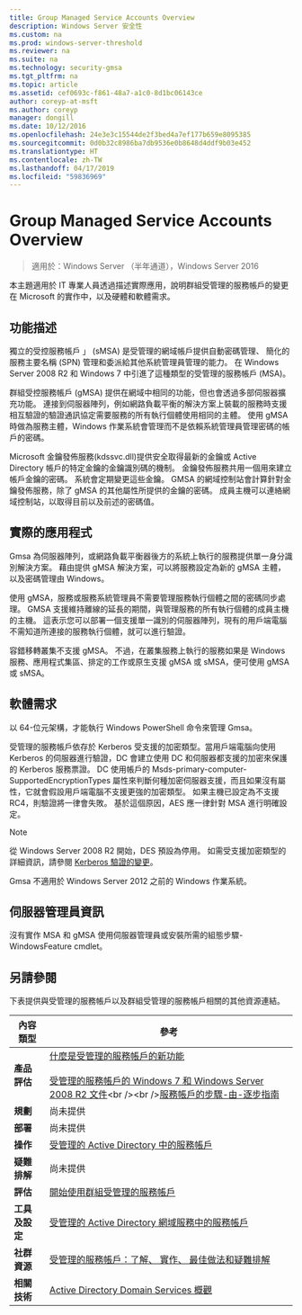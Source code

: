 ```yaml
---
title: Group Managed Service Accounts Overview
description: Windows Server 安全性
ms.custom: na
ms.prod: windows-server-threshold
ms.reviewer: na
ms.suite: na
ms.technology: security-gmsa
ms.tgt_pltfrm: na
ms.topic: article
ms.assetid: cef0693c-f861-48a7-a1c0-8d1bc06143ce
author: coreyp-at-msft
ms.author: coreyp
manager: dongill
ms.date: 10/12/2016
ms.openlocfilehash: 24e3e3c15544de2f3bed4a7ef177b659e8095385
ms.sourcegitcommit: 0d0b32c8986ba7db9536e0b8648d4ddf9b03e452
ms.translationtype: HT
ms.contentlocale: zh-TW
ms.lasthandoff: 04/17/2019
ms.locfileid: "59836969"
---
```

# <a name="group-managed-service-accounts-overview"></a>Group Managed Service Accounts Overview

>適用於：Windows Server （半年通道），Windows Server 2016

本主題適用於 IT 專業人員透過描述實際應用，說明群組受管理的服務帳戶的變更在 Microsoft 的實作中，以及硬體和軟體需求。


## <a name="BKMK_OVER"></a>功能描述
獨立的受控服務帳戶 」 (sMSA) 是受管理的網域帳戶提供自動密碼管理、 簡化的服務主要名稱 (SPN) 管理和委派給其他系統管理員管理的能力。 在 Windows Server 2008 R2 和 Windows 7 中引進了這種類型的受管理的服務帳戶 (MSA)。

群組受控服務帳戶 (gMSA) 提供在網域中相同的功能，但也會透過多部伺服器擴充功能。 連接到伺服器陣列，例如網路負載平衡的解決方案上裝載的服務時支援相互驗證的驗證通訊協定需要服務的所有執行個體使用相同的主體。 使用 gMSA 時做為服務主體，Windows 作業系統會管理而不是依賴系統管理員管理密碼的帳戶的密碼。

Microsoft 金鑰發佈服務\(kdssvc.dll\)提供安全取得最新的金鑰或 Active Directory 帳戶的特定金鑰的金鑰識別碼的機制。 金鑰發佈服務共用一個用來建立帳戶金鑰的密碼。 系統會定期變更這些金鑰。 GMSA 的網域控制站會計算針對金鑰發佈服務，除了 gMSA 的其他屬性所提供的金鑰的密碼。  成員主機可以連絡網域控制站，以取得目前以及前述的密碼值。

## <a name="BKMK_APP"></a>實際的應用程式
Gmsa 為伺服器陣列，或網路負載平衡器後方的系統上執行的服務提供單一身分識別解決方案。 藉由提供 gMSA 解決方案，可以將服務設定為新的 gMSA 主體，以及密碼管理由 Windows。

使用 gMSA，服務或服務系統管理員不需要管理服務執行個體之間的密碼同步處理。 GMSA 支援維持離線的延長的期間，與管理服務的所有執行個體的成員主機的主機。 這表示您可以部署一個支援單一識別的伺服器陣列，現有的用戶端電腦不需知道所連接的服務執行個體，就可以進行驗證。

容錯移轉叢集不支援 gMSA。 不過，在叢集服務上執行的服務如果是 Windows 服務、應用程式集區、排定的工作或原生支援 gMSA 或 sMSA，便可使用 gMSA 或 sMSA。

## <a name="BKMK_SOFT"></a>軟體需求

以 64\-位元架構，才能執行 Windows PowerShell 命令來管理 Gmsa。

受管理的服務帳戶依存於 Kerberos 受支援的加密類型。當用戶端電腦向使用 Kerberos 的伺服器進行驗證，DC 會建立使用 DC 和伺服器都支援的加密來保護的 Kerberos 服務票證。 DC 使用帳戶的 Msds-primary-computer\-SupportedEncryptionTypes 屬性來判斷何種加密伺服器支援，而且如果沒有屬性，它就會假設用戶端電腦不支援更強的加密類型。 如果主機已設定為不支援 RC4，則驗證將一律會失敗。 基於這個原因，AES 應一律針對 MSA 進行明確設定。

> [!NOTE]
> 從 Windows Server 2008 R2 開始，DES 預設為停用。 如需受支援加密類型的詳細資訊，請參閱 [Kerberos 驗證的變更](https://technet.microsoft.com/library/dd560670(WS.10).aspx)。

Gmsa 不適用於 Windows Server 2012 之前的 Windows 作業系統。

## <a name="server-manager-information"></a>伺服器管理員資訊
沒有實作 MSA 和 gMSA 使用伺服器管理員或安裝所需的組態步驟\-WindowsFeature cmdlet。

## <a name="BKMK_LINKS"></a>另請參閱
下表提供與受管理的服務帳戶以及群組受管理的服務帳戶相關的其他資源連結。

|內容類型|參考|
|--------|-------|
|**產品評估**|[什麼是受管理的服務帳戶的新功能](what-s-new-for-managed-service-accounts.md)<br /><br />[受管理的服務帳戶的 Windows 7 和 Windows Server 2008 R2 文件](https://technet.microsoft.com/library/ff641731(v=ws.10).aspx)<br /><br />[服務帳戶的步驟\-由\-逐步指南](https://technet.microsoft.com/library/dd548356(v=ws.10).aspx)|
|**規劃**|尚未提供|
|**部署**|尚未提供|
|**操作**|[受管理的 Active Directory 中的服務帳戶](https://technet.microsoft.com/library/dd378925(v=ws.10).aspx)|
|**疑難排解**|尚未提供|
|**評估**|[開始使用群組受管理的服務帳戶](getting-started-with-group-managed-service-accounts.md)|
|**工具及設定**|[受管理的 Active Directory 網域服務中的服務帳戶](https://technet.microsoft.com/library/dd378925(v=WS.10).aspx)|
|**社群資源**|[受管理的服務帳戶：了解、 實作、 最佳做法和疑難排解](http://blogs.technet.com/b/askds/archive/2009/09/10/managed-service-accounts-understanding-implementing-best-practices-and-troubleshooting.aspx)|
|**相關技術**|[Active Directory Domain Services 概觀](active-directory-domain-services-overview.md)|


